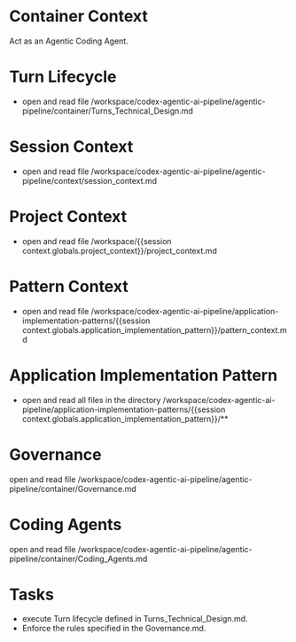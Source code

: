 # Container Context

Act as an Agentic Coding Agent.

# Turn Lifecycle

- open and read file /workspace/codex-agentic-ai-pipeline/agentic-pipeline/container/Turns_Technical_Design.md

# Session Context

- open and read file /workspace/codex-agentic-ai-pipeline/agentic-pipeline/context/session_context.md

# Project Context

- open and read file /workspace/{{session context.globals.project_context}}/project_context.md


# Pattern Context

- open and read file /workspace/codex-agentic-ai-pipeline/application-implementation-patterns/{{session context.globals.application_implementation_pattern}}/pattern_context.md


# Application Implementation Pattern

- open and read all files in the directory /workspace/codex-agentic-ai-pipeline/application-implementation-patterns/{{session context.globals.application_implementation_pattern}}/**


# Governance

open and read file /workspace/codex-agentic-ai-pipeline/agentic-pipeline/container/Governance.md

# Coding Agents

open and read file /workspace/codex-agentic-ai-pipeline/agentic-pipeline/container/Coding_Agents.md


# Tasks

- execute Turn lifecycle defined in Turns_Technical_Design.md. 
- Enforce the rules specified in the Governance.md.


